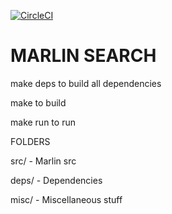 [![CircleCI](https://circleci.com/gh/marlinsearch/marlin.svg?style=svg)](https://circleci.com/gh/marlinsearch/marlin)

# MARLIN SEARCH
make deps to build all dependencies

make to build

make run to run


FOLDERS

src/ - Marlin src

deps/ - Dependencies

misc/ - Miscellaneous stuff

